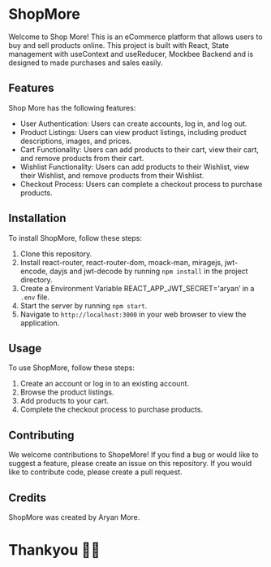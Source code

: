 # ShopMore

Welcome to Shop More! This is an eCommerce platform that allows users to buy and sell products online. This project is built with React, State management with useContext and useReducer, Mockbee Backend and is designed to made purchases and sales easily.

## Features

Shop More has the following features:

- User Authentication: Users can create accounts, log in, and log out.
- Product Listings: Users can view product listings, including product descriptions, images, and prices.
- Cart Functionality: Users can add products to their cart, view their cart, and remove products from their cart.
- Wishlist Functionality: Users can add products to their Wishlist, view their Wishlist, and remove products from their Wishlist.
- Checkout Process: Users can complete a checkout process to purchase products.

## Installation

To install ShopMore, follow these steps:

1. Clone this repository.
2. Install react-router, react-router-dom, moack-man, miragejs, jwt-encode, dayjs and jwt-decode by running `npm install` in the project directory.
3. Create a Environment Variable REACT_APP_JWT_SECRET='aryan’ in a `.env` file.
4. Start the server by running `npm start`.
5. Navigate to `http://localhost:3000` in your web browser to view the application.

## Usage

To use ShopMore, follow these steps:

1. Create an account or log in to an existing account.
2. Browse the product listings.
3. Add products to your cart.
4. Complete the checkout process to purchase products.

## Contributing

We welcome contributions to ShopeMore! If you find a bug or would like to suggest a feature, please create an issue on this repository. If you would like to contribute code, please create a pull request.

## Credits

ShopMore was created by Aryan More.

# Thankyou 🙏🏻